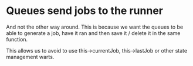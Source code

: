 # Queues send jobs to the runner

And not the other way around. This is because we want the queues to be
able to generate a job, have it ran and then save it / delete it in
the same function.

This allows us to avoid to use this->currentJob, this->lastJob or
other state management warts.
